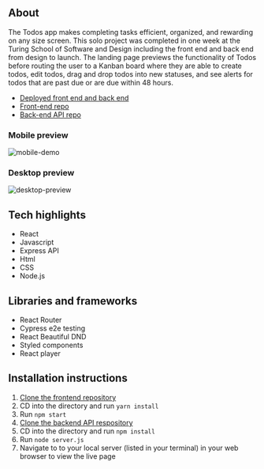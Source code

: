 ## About

The Todos app makes completing tasks efficient, organized, and rewarding on any size screen. This solo project was completed in one week at the Turing School of Software and Design including the front end and back end from design to launch. The landing page previews the functionality of Todos before routing the user to a Kanban board where they are able to create todos, edit todos, drag and drop todos into new statuses, and see alerts for todos that are past due or are due within 48 hours.
 - [Deployed front end and back end](https://todos-tau-nine.vercel.app/) 
 - [Front-end repo](https://github.com/nalito223/todos)
 - [Back-end API repo](https://github.com/nalito223/api-todos)

### Mobile preview
![mobile-demo](https://user-images.githubusercontent.com/110144802/213944645-7789675b-7a54-462a-9427-850f3c84b0fa.gif)

### Desktop preview
![desktop-preview](https://user-images.githubusercontent.com/110144802/213949876-52e8279a-6afd-4f81-886a-ce764a0f79bb.gif)


## Tech highlights
- React
- Javascript
- Express API
- Html 
- CSS
- Node.js

## Libraries and frameworks
- React Router
- Cypress e2e testing
- React Beautiful DND
- Styled components 
- React player 

## Installation instructions
1. [Clone the frontend repository](https://github.com/nalito223/todos)
2. CD into the directory and run `yarn install`
3. Run `npm start`
4. [Clone the backend API respository](https://github.com/nalito223/api-todos)
5. CD into the directory and run `npm install`
6. Run `node server.js`
7. Navigate to to your local server (listed in your terminal) in your web browser to view the live page
